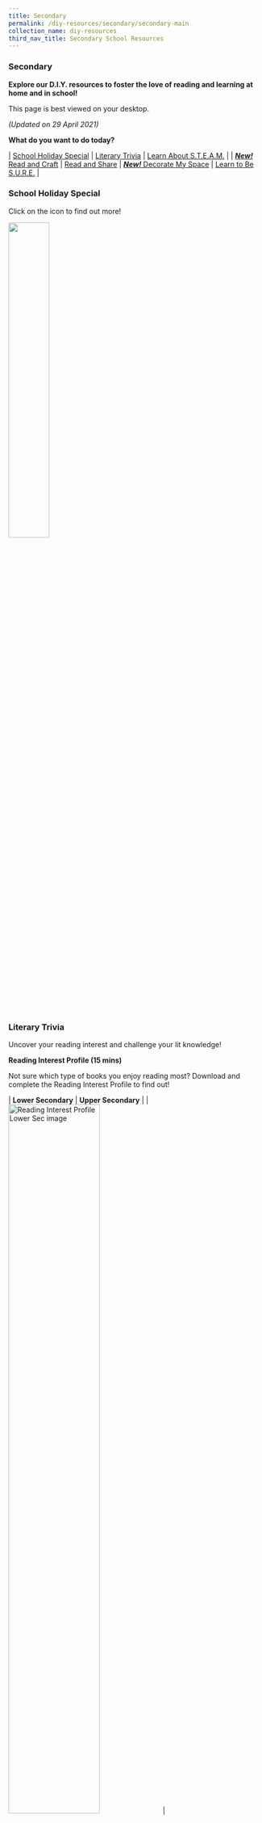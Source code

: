 ```yaml
---
title: Secondary
permalink: /diy-resources/secondary/secondary-main
collection_name: diy-resources
third_nav_title: Secondary School Resources
---
```


### **Secondary**

**Explore our D.I.Y. resources to foster the love of reading and learning at home and in school!**

This page is best viewed on your desktop.

_(Updated on 29 April 2021)_

**What do you want to do today?**

| [School Holiday Special](#school-holiday-special) | [Literary Trivia](#literary-trivia) | [Learn About S.T.E.A.M.](#learn-about-steam) |
| [ ***New!*** Read and Craft](#read-and-craft) | [Read and Share](#read-and-share) | [ ***New!*** Decorate My Space](#decorate-my-space) | [Learn to Be S.U.R.E.](#learn-to-be-sure) |

### **School Holiday Special**
Click on the icon to find out more!

<a href="/diy-resources/secondary/teen-things"><img src="/images/diyresources/dR-Holiday-Secondary-amended.png" style="width: 40%;"></a>


### **Literary Trivia**
Uncover your reading interest and challenge your lit knowledge!

**Reading Interest Profile (15 mins)**

Not sure which type of books you enjoy reading most? Download and complete the Reading Interest Profile to find out!

| **Lower Secondary** | **Upper Secondary** | 
| <a href="/images/diyresources/secondary/Reading-Interest-Profile-Lower-Secondary-FA-lowres.PDF"><img src="/images/diyresources/secondary/Lower-Sec.png" alt="Reading Interest Profile Lower Sec image" style="width: 60%;"></a> | <a href="/images/diyresources/secondary/Reading-Interest-Profile-Upper-Secondary-FA-Low-res.PDF"><img src="/images/diyresources/secondary/Upper-Sec.png" alt="Reading Interest Profile Lower Sec image" style="width: 60%;"></a> |

**Reading Challenge**

Up your reading game by completing our very own Reading Challenge.

<a href="/images/diyresources/secondary/Secondary-Reading-Challenge-12052020V2.pdf"><img src="/images/diyresources/secondary/RC_Sec.jpg" alt="Reading Challenge image" style="width: 50%;"></a>

**POSB-NLB Kids’ Lit QuizTM Survival Kit and Literary Boot Camp Booklet (30 mins)**

Want to put your literary knowledge to the test? Download the POSB-NLB Kids’ Lit QuizTM Survival Kit and Literary Boot Camp booklet to see how much you know!

Sec 1

| **Survival Kit** | **Literary Boot Camp** |
[![Survival kit image](/images/diyresources/secondary/KLQ-survival-kit.jpg)](/images/diyresources/secondary/NLB-Booklet_9-MAR.PDF) | [![Literary boot camp image](/images/diyresources/secondary/KLQ-LBC.jpg)](NLB_KidsLitQuiz-A5-LBC-Booklet-16PP_v4_c.PDF) |

### <a name="steam">**Learn about S.T.E.A.M.**</a>
Discover the joy of Science, Technology, Engineering, Arts and Maths (S.T.E.A.M.) through these activities.

**DIY Tweens Packages (30 mins)**

Problem-solve through do-it-yourself activities. Simply follow the instructions and have fun!

|Sec 1 - Sec 2|
|[![Flexagon image](/images/diyresources/secondary/Tweens-Flexagon.jpg)](/images/diyresources/secondary/Tweens-Pop-up-Package-Flexagon.PDF) | [![Origami frog image](/images/diyresources/secondary/Tweens-Origami-Frog.jpg)](/images/diyresources/secondary/Tweens-Pop-up-Package-Frog.PDF)|
|[![Paper helicopter image](/images/diyresources/secondary/Tweens-Paper-Helicopter.jpg)](/images/diyresources/secondary/Tweens-Pop-up-Package-Paper-Helicopter.PDF) | [![Zentangle image](/images/diyresources/secondary/Tweens-Zentangle.jpg)](images/diyresources/secondary/Tweens-Zentangle.PDF)|


**Tweens Lab Mag (1 hour)**

Cool, creative, out-of-this world ideas and easy D.I.Y. projects on S.T.E.A.M. topics and activities for you to complete. Download the issues below!

<img src="/images/diyresources/secondary/tweenkeramalabmagcover.jpg" alt="Paper helicopter image" style="width: 40%;">

| Issue #1 [here](/images/diyresources/secondary/FA_Tweenkerama-Issue-1.PDF) | Issue #2 [here](/images/diyresources/secondary/Tweenkeramabooklet_Issue02_FA.PDF) | Issue #3 [here](/images/diyresources/secondary/FA-NLB-Tweenkerama_Issue-03-v2.PDF) |


### **Read and Craft**

Pick a short read and create a story-based craft.

**PopReads! (20 mins)**

Help students relate to books based on STELLAR themes to their everyday lives with engaging discussions and activities! Download these activity sheets and make reading come alive!

|***New!* 2021 PopReads!**|
| <a href="/images/diyresources/secondary/NLB_Popreads21_Sec_Expressions.PDF"><img src="/images/diyresources/secondary/popreads21-expressions.png" alt="Flying Fun PopReads!" style="width: 60%;"></a> | <a href="/images/diyresources/secondary/NLB_Popreads21_Sec_MythsComeAlive.PDF"><img src="/images/diyresources/secondary/popreads21-myths.png" alt="Saving Planet Earth PopReads!" style="width: 60%;"></a> |


|**2020 PopReads!**|
| <a href="/images/diyresources/secondary/NLB-PopReads-A3-Worksheet-2_Tell-Me-My-Name_v06-FA-web.PDF"><img src="/images/diyresources/secondary/Tell-me-my-name.png" alt="Tell me my name image" style="width: 60%;"></a> | <a href="/images/diyresources/secondary/NLB-PopReads-A3-Worksheet-1_Unscramble-Me_v08-FAP-web.PDF"><img src="/images/diyresources/secondary/unscramble-me.png" alt="Unscramble me image" style="width: 60%;"></a> |


### **Read and Share**
Share your thoughts on your favourite reads and intriguing book excerpts.

**Read Reap Write (30 mins)**

Students explore how stories relate to the world around them through a series of engaging discussions and activities. By reading and reflecting on thought-provoking extracts from great books, students will be encouraged to think critically and draw parallels between what is described in the extracts and their real-life experiences.

Sec 1–Sec 2
<img src="/images/diyresources/secondary/shortstoriesandradioplaysofsrajaratnam.jpg" alt="The short stories and radio plays of s rajaratnam image" style="width: 30%;">

| [RRW Secondary Short Stories & Radio Plays of S. Rajaratnam Worksheet and Extract](/images/diyresources/secondary/RRWSecondaryRadioPlaysFAlowres-1.PDF) | [RRW Secondary Short Stories & Radio Plays of S. Rajaratnam Facilitator’s Guide](/images/diyresources/secondary/NLB_RRW-SG-Secondary-S-Rajaratnam_Facil-Guide-edited-1.PDF) |

* Title: [Short Stories and Radio Plays of S. Rajaratnam](http://catalogue.nlb.gov.sg/cgi-bin/spydus.exe/ENQ/EXPNOS/BIBENQ?BRN=13792223)
* Author: S. Rajaratnam
* Call No.: SING RAJ


<img src="/images/diyresources/secondary/Hatchet.jpg" alt="Hatchet image" style="width: 30%;">

| [RRW Secondary Hatchet Worksheet and Extract](/images/diyresources/secondary/RRW-Secondary-Hatchet-Worksheet-and-Extract.PDF) | [RRW Secondary Hatchet Facilitator’s Guide](/images/diyresources/secondary/RRW-Secondary-Hatchet-Facilitators-Guide.PDF) |

* Title: [Hatchet](http://catalogue.nlb.gov.sg/cgi-bin/spydus.exe/ENQ/EXPNOS/BIBENQ?BRN=8801620)
* Author: Gary Paulsen
* Call No.: Y PAU


Sec 3–Sec 4
<img src="/images/diyresources/secondary/50-stories-of-my-life_SR-NATHAN.jpg" style="width: 30%;">

| [RRW Secondary S R Nathan 50 Stories from my Life Worksheet and Extract](/images/diyresources/secondary/RRWSecondary50StoriesFAlowres-1.PDF) | [RRW Secondary S R Nathan 50 Stories from my Life Facilitator’s Guide](/images/diyresources/secondary/NLB_RRW-Secondary-2015-50-Stories_Facil-Guide-1.PDF) |

* Title: [S R Nathan: 50 stories from my life](http://catalogue.nlb.gov.sg/cgi-bin/spydus.exe/ENQ/EXPNOS/BIBENQ?BRN=200132009)
* Author: S. R. Nathan
* Call No.: J SING 959.5705092 NAT


<img src="/images/diyresources/secondary/Words.jpeg" style="width: 30%;">

| [RRW Secondary &Words Poems Singapore and Beyond Worksheet and Extract](/images/diyresources/secondary/RRW-Secondary-Words-Poems-Singapore-and-Beyond-Worksheet-and-Extract.PDF) | [RRW Secondary &Words Poems Singapore and Beyond Facilitators Guide](/images/diyresources/secondary/RRW-Secondary-Words-Poems-Singapore-and-Beyond-Facilitators-Guide.PDF) |

* Title: [&Words: Poems Singapore and Beyond](http://catalogue.nlb.gov.sg/cgi-bin/spydus.exe/ENQ/EXPNOS/BIBENQ?BRN=13668713)
* Edited by: Edwin Thumboo
* Call No.: Y SING S821 WOR


<img src="/images/diyresources/secondary/Viridian_SusanGates.jpg" alt="Viridian image" style="width: 30%;">

| [RRW Secondary Viridian Worksheet and Extract](/images/diyresources/secondary/RRW-Secondary-Viridian-Worksheet-and-Extract.PDF) | [RRW Secondary Viridian Facilitator’s Guide](/images/diyresources/secondary/RRW-Secondary-Viridian-Facilitators-Guide.PDF) |

* Title: [Viridian](http://catalogue.nlb.gov.sg/cgi-bin/spydus.exe/ENQ/EXPNOS/BIBENQ?BRN=200165574)
* Author: Susan Gates
* Call No.: Y GAT


### **Decorate My Space**
Print out and put up these eye-catching posters and entertaining activities!

**Posters (5 mins)**

| ***New!* 2021 Posters for Secondary Schools** | 
| <a href="/images/diyresources/secondary/Secondary-Poster-21-ebooks.PDF"><img src="/images/diyresources/secondary/secposter-ebooks.png" alt="eBooks poster" style="width: 50%;"></a> | <a href="/images/diyresources/secondary/Secondary-Poster-21-Literary-Genres.pdf"><img src="/images/diyresources/secondary/secposter-genres.png" alt="Know Your Book poster" style="width: 50%;"></a> |
| <a href="/images/diyresources/secondary/Secondary-Poster-21-DDC.PDF"><img src="/images/diyresources/secondary/secposter-ddc.png" alt="DDC guide poster" style="width: 50%;"></a> | <a href="/images/diyresources/secondary/Secondary-Poster-21-Etiquette.pdf"><img src="/images/diyresources/secondary/secposter-etiquette.png" alt="Etiquette poster" style="width: 50%;"></a> |
| <a href="/images/diyresources/secondary/Secondary-Poster-21-YA-Quotes.PDF"><img src="/images/diyresources/secondary/secposter-quotes.png" alt="YA quotes poster" style="width: 50%;"></a> |


|**Past Posters**|
| <a href="/images/diyresources/secondary/fiction-poster.jpg"><img src="/images/diyresources/secondary/fiction-poster.jpg" alt="Fiction poster" style="width: 50%;"></a> | <a href="/images/diyresources/secondary/non-fic.jpg"><img src="/images/diyresources/secondary/non-fic.jpg" alt="Non-fiction poster" style="width: 50%;"></a> |
| <a href="/images/diyresources/secondary/NLB-Author-Poster-FA.PDF"><img src="/images/diyresources/secondary/Authors.jpg" alt="Fiction Authors poster" style="width: 50%;"></a> | <a href="/images/diyresources/secondary/NLB-First-Line-Posters-FA.PDF"><img src="/images/diyresources/secondary/First-Line.jpg" alt="First line poster" style="width: 50%;"></a> |


Recommended genre posters for Lower Secondary

*Click on the links below to download the posters*

| [Fantasy](/images/diyresources/secondary/Lower-Sec-Fantasy-Book-Buzz-Poster.PDF) | [Horror](/images/diyresources/secondary/Lower-Sec-Horror-Book-Buzz-Poster.PDF) | [Thriller](/images/diyresources/secondary/Lower-Sec-Thriller-Book-Buzz-Poster.PDF) |
| [Science Fiction](/images/diyresources/secondary/Lower-Sec-Science-Fiction-Book-Buzz-Poster.PDF) | [Realistic Fiction](/images/diyresources/secondary/Lower-Sec-Realistic-Fiction-Book-Buzz-Poster.PDF) |


Recommended genre posters for Upper Secondary

*Click on the links below to download the posters*

| [Fantasy](/images/diyresources/secondary/Upper-Sec-Fantasy-Book-Buzz-Poster.PDF) | [Horror](/images/diyresources/secondary/Upper-Sec-Horror-Book-Buzz-Poster.PDF) | [Thriller](/images/diyresources/secondary/Upper-Sec-Thriller-Book-Buzz-Poster.PDF) |
| [Science Fiction](/images/diyresources/secondary/Upper-Sec-Science-Fiction-Book-Buzz-Poster.PDF) | [Realistic Fiction](/images/diyresources/secondary/Upper-Sec-Realistic-Fiction-Book-Buzz-Poster.PDF) |


**Activities (30 mins)**

Suggested activities to liven up reading corners everywhere!

<a href="images/diyresources/secondary/FA_NLB_SchoolLibraryMakeover_Inner-Pages.PDF"><img src="/images/diyresources/secondary/SLM-activity-SEC.jpg" alt="Golden ticket image" style="width: 50%;"></a>


### **Learn To Be S.U.R.E.**
Are you savvy enough to face the pitfalls of the internet? Get SURE-vival tips through these S.U.R.E. (Source Understand Research Evaluate) activities!

**EYEYAH! You S.U.R.E. or not? (20 min)**

Explore the world wide web with these activity sheets from EYEYAH!
Bonus: Print them out or take a screenshot with your phone to colour the black and white versions in!

| How much e-waste can you spot? (b&w) | How much e-waste can you spot? (colour) |
| <a href="/images/diyresources/secondary/E-Waste_BW-scaled.jpg"><img src="/images/diyresources/secondary/E-Waste_BW.jpg" alt="ewaste bw worksheet" style="width: 50%;"></a> | <a href="/images/diyresources/secondary/E-Waste_color.jpg"><img src="/images/diyresources/secondary/E-Waste_color-scaled.jpg" alt="ewaste coloured worksheet" style="width: 60%;"></a> |
| Head in the Clouds (b&w) | Head in the Clouds (colour) | 
| <a href="/images/diyresources/secondary/Head-in-the-Clouds_BW.jpg"><img src="/images/diyresources/secondary/Head-in-the-Clouds_BW-scaled.jpg" alt="head in the clouds bw worksheet" style="width: 50%;"></a> | <a href="/images/diyresources/secondary/Head-in-the-Clouds_color.jpg"><img src="/images/diyresources/secondary/Head-in-the-Clouds_color-scaled.jpg" alt="head in the clouds coloured worksheet" style="width: 60%;"></a> |
| Did you know...(b&w) | Did you know...(colour) |
| <a href="/images/diyresources/secondary/Selfies_BW-scaled.jpg"><img src="/images/diyresources/secondary/Selfies_BW-scaled.jpg" alt="selfies bw worksheet" style="width: 50%;"></a> | <a href="/images/diyresources/secondary/Selfies_color.jpg"><img src="/images/diyresources/secondary/Selfies_color-scaled.jpg" alt="selfies coloured worksheet" style="width: 60%;"></a> |
| What do you do online? (b&w) | What do you do online? (colour) |
| <a href="/images/diyresources/secondary/What-Do-You-Do-Online_BW.jpg"><img src="/images/diyresources/secondary/What-Do-You-Do-Online_BW-scaled.jpg" alt="what do you do online bw worksheet" style="width: 50%;"></a> | <a href="/images/diyresources/secondary/What-Do-You-Do-Online_color.jpg"><img src="/images/diyresources/secondary/What-Do-You-Do-Online_color-scaled.jpg" alt="what do you do online coloured worksheet" style="width: 60%;"></a> |

The above activity sheets are courtesy of EYEYAH!


**S.U.R.E. Toolkit (45 min)**

Get tips on how to be online savvy and combat fake news through insightful activities, based on the four basic S.U.R.E. skills: Source, Understand, Research and Evaluate.

Sec 1 – Sec 2
**Fake News #1**

| SURE Infographic | SURE Toolkit Activity Sheet |
| <a href="/images/sure/Infographic-Facing-Up-to-Fake-News.jpg"><img src="/images/sure/Infographic-Facing-Up-to-Fake-News.jpg" alt="Sure infographic image" style="width: 50%;"></a> | <a href="/images/sure/SURE-Kit-Activity-Sheet-FA.pdff"><img src="/images/sure/Capture4.png" alt="Sure toolkit image" style="width: 100%;"></a> 
| SURE Toolkit Map |
| [![Sure toolkit map image](/images/sure/Capture-2.png)](/images/sure/SURE-Kit-A3-Map-FA.pdf) |


**Fake News #2**

| Activity Sheet | SURE-vivor Booklet |
| <a href="/images/sure/FA_08030218_READ-LIKE-A-DETECTIVE.pdf"><img src="/images/sure/Capture-3.png" alt="Activity sheet image" style="width: 70%;"></a> | <a href="/images/sure/FA_SUREvivor-booklet-06032020.pdf"><img src="/images/sure/Capture.png" alt="Sure-vivor image" style="width: 100%;"></a> 

For more great information literacy resources, click [here](/services/other-services/sure)!
